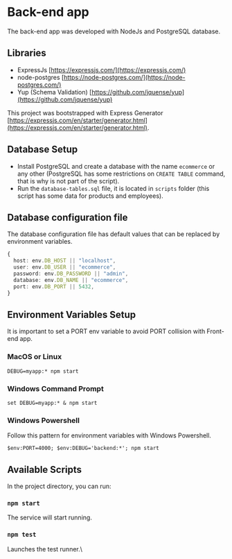 # Back-end app

The back-end app was developed with NodeJs and PostgreSQL database.

## Libraries

- ExpressJs [https://expressjs.com/](https://expressjs.com/)
- node-postgres [https://node-postgres.com/](https://node-postgres.com/)
- Yup (Schema Validation) [https://github.com/jquense/yup](https://github.com/jquense/yup)

This project was bootstrapped with Express Generator [https://expressjs.com/en/starter/generator.html](https://expressjs.com/en/starter/generator.html).

## Database Setup

- Install PostgreSQL and create a database with the name `ecommerce` or any other (PostgreSQL has some restrictions on `CREATE TABLE` command, that is why is not part of the script).
- Run the `database-tables.sql` file, it is located in `scripts` folder (this script has some data for products and employees).

## Database configuration file

The database configuration file has default values that can be replaced by environment variables.

```ts
{
  host: env.DB_HOST || "localhost",
  user: env.DB_USER || "ecommerce",
  password: env.DB_PASSWORD || "admin",
  database: env.DB_NAME || "ecommerce",
  port: env.DB_PORT || 5432,
}
```

## Environment Variables Setup

It is important to set a PORT env variable to avoid PORT collision with Front-end app.

### MacOS or Linux

`DEBUG=myapp:* npm start`

### Windows Command Prompt

`set DEBUG=myapp:* & npm start`

### Windows Powershell

Follow this pattern for environment variables with Windows Powershell.

`$env:PORT=4000; $env:DEBUG='backend:*'; npm start`

## Available Scripts

In the project directory, you can run:

### `npm start`

The service will start running.

### `npm test`

Launches the test runner.\
